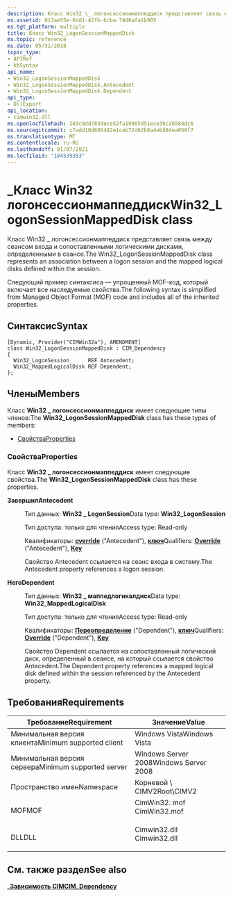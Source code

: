 ```yaml
---
description: Класс Win32 \_ логонсессионмаппеддиск представляет связь между сеансом входа и сопоставленными логическими дисками, определенными в сеансе.
ms.assetid: 013ae55e-6dd1-42fb-bcba-74d6afa1b905
ms.tgt_platform: multiple
title: Класс Win32_LogonSessionMappedDisk
ms.topic: reference
ms.date: 05/31/2018
topic_type:
- APIRef
- kbSyntax
api_name:
- Win32_LogonSessionMappedDisk
- Win32_LogonSessionMappedDisk.Antecedent
- Win32_LogonSessionMappedDisk.Dependent
api_type:
- DllExport
api_location:
- cimwin32.dll
ms.openlocfilehash: 203c9dd783dece52fa19905d51ece3bc26584dc6
ms.sourcegitcommit: c7add10d695482e1ceb72d62b8a4ebd84ea050f7
ms.translationtype: MT
ms.contentlocale: ru-RU
ms.lasthandoff: 01/07/2021
ms.locfileid: "104539353"
---
```

# <a name="win32_logonsessionmappeddisk-class"></a><span data-ttu-id="4428f-103">\_Класс Win32 логонсессионмаппеддиск</span><span class="sxs-lookup"><span data-stu-id="4428f-103">Win32\_LogonSessionMappedDisk class</span></span>

<span data-ttu-id="4428f-104">Класс Win32 \_ логонсессионмаппеддиск представляет связь между сеансом входа и сопоставленными логическими дисками, определенными в сеансе.</span><span class="sxs-lookup"><span data-stu-id="4428f-104">The Win32\_LogonSessionMappedDisk class represents an association between a logon session and the mapped logical disks defined within the session.</span></span>

<span data-ttu-id="4428f-105">Следующий пример синтаксиса — упрощенный MOF-код, который включает все наследуемые свойства.</span><span class="sxs-lookup"><span data-stu-id="4428f-105">The following syntax is simplified from Managed Object Format (MOF) code and includes all of the inherited properties.</span></span>

## <a name="syntax"></a><span data-ttu-id="4428f-106">Синтаксис</span><span class="sxs-lookup"><span data-stu-id="4428f-106">Syntax</span></span>

``` syntax
[Dynamic, Provider("CIMWin32a"), AMENDMENT]
class Win32_LogonSessionMappedDisk : CIM_Dependency
{
  Win32_LogonSession      REF Antecedent;
  Win32_MappedLogicalDisk REF Dependent;
};
```

## <a name="members"></a><span data-ttu-id="4428f-107">Члены</span><span class="sxs-lookup"><span data-stu-id="4428f-107">Members</span></span>

<span data-ttu-id="4428f-108">Класс **Win32 \_ логонсессионмаппеддиск** имеет следующие типы членов:</span><span class="sxs-lookup"><span data-stu-id="4428f-108">The **Win32\_LogonSessionMappedDisk** class has these types of members:</span></span>

-   [<span data-ttu-id="4428f-109">Свойства</span><span class="sxs-lookup"><span data-stu-id="4428f-109">Properties</span></span>](#properties)

### <a name="properties"></a><span data-ttu-id="4428f-110">Свойства</span><span class="sxs-lookup"><span data-stu-id="4428f-110">Properties</span></span>

<span data-ttu-id="4428f-111">Класс **Win32 \_ логонсессионмаппеддиск** имеет следующие свойства.</span><span class="sxs-lookup"><span data-stu-id="4428f-111">The **Win32\_LogonSessionMappedDisk** class has these properties.</span></span>

<dl> <dt>

<span data-ttu-id="4428f-112">**Завершил**</span><span class="sxs-lookup"><span data-stu-id="4428f-112">**Antecedent**</span></span>
</dt> <dd> <dl> <dt>

<span data-ttu-id="4428f-113">Тип данных: **Win32 \_ LogonSession**</span><span class="sxs-lookup"><span data-stu-id="4428f-113">Data type: **Win32\_LogonSession**</span></span>
</dt> <dt>

<span data-ttu-id="4428f-114">Тип доступа: только для чтения</span><span class="sxs-lookup"><span data-stu-id="4428f-114">Access type: Read-only</span></span>
</dt> <dt>

<span data-ttu-id="4428f-115">Квалификаторы: [**override**](/windows/desktop/WmiSdk/standard-qualifiers) ("Antecedent"), [**ключ**](/windows/desktop/WmiSdk/key-qualifier)</span><span class="sxs-lookup"><span data-stu-id="4428f-115">Qualifiers: [**Override**](/windows/desktop/WmiSdk/standard-qualifiers) ("Antecedent"), [**Key**](/windows/desktop/WmiSdk/key-qualifier)</span></span>
</dt> </dl>

<span data-ttu-id="4428f-116">Свойство Antecedent ссылается на сеанс входа в систему.</span><span class="sxs-lookup"><span data-stu-id="4428f-116">The Antecedent property references a logon session.</span></span>

</dd> <dt>

<span data-ttu-id="4428f-117">**Него**</span><span class="sxs-lookup"><span data-stu-id="4428f-117">**Dependent**</span></span>
</dt> <dd> <dl> <dt>

<span data-ttu-id="4428f-118">Тип данных: **Win32 \_ маппедлогикалдиск**</span><span class="sxs-lookup"><span data-stu-id="4428f-118">Data type: **Win32\_MappedLogicalDisk**</span></span>
</dt> <dt>

<span data-ttu-id="4428f-119">Тип доступа: только для чтения</span><span class="sxs-lookup"><span data-stu-id="4428f-119">Access type: Read-only</span></span>
</dt> <dt>

<span data-ttu-id="4428f-120">Квалификаторы: [**Переопределение**](/windows/desktop/WmiSdk/standard-qualifiers) ("Dependent"), [**ключ**](/windows/desktop/WmiSdk/key-qualifier)</span><span class="sxs-lookup"><span data-stu-id="4428f-120">Qualifiers: [**Override**](/windows/desktop/WmiSdk/standard-qualifiers) ("Dependent"), [**Key**](/windows/desktop/WmiSdk/key-qualifier)</span></span>
</dt> </dl>

<span data-ttu-id="4428f-121">Свойство Dependent ссылается на сопоставленный логический диск, определенный в сеансе, на который ссылается свойство Antecedent.</span><span class="sxs-lookup"><span data-stu-id="4428f-121">The Dependent property references a mapped logical disk defined within the session referenced by the Antecedent property.</span></span>

</dd> </dl>

## <a name="requirements"></a><span data-ttu-id="4428f-122">Требования</span><span class="sxs-lookup"><span data-stu-id="4428f-122">Requirements</span></span>



| <span data-ttu-id="4428f-123">Требование</span><span class="sxs-lookup"><span data-stu-id="4428f-123">Requirement</span></span> | <span data-ttu-id="4428f-124">Значение</span><span class="sxs-lookup"><span data-stu-id="4428f-124">Value</span></span> |
|-------------------------------------|-----------------------------------------------------------------------------------------|
| <span data-ttu-id="4428f-125">Минимальная версия клиента</span><span class="sxs-lookup"><span data-stu-id="4428f-125">Minimum supported client</span></span><br/> | <span data-ttu-id="4428f-126">Windows Vista</span><span class="sxs-lookup"><span data-stu-id="4428f-126">Windows Vista</span></span><br/>                                                                |
| <span data-ttu-id="4428f-127">Минимальная версия сервера</span><span class="sxs-lookup"><span data-stu-id="4428f-127">Minimum supported server</span></span><br/> | <span data-ttu-id="4428f-128">Windows Server 2008</span><span class="sxs-lookup"><span data-stu-id="4428f-128">Windows Server 2008</span></span><br/>                                                          |
| <span data-ttu-id="4428f-129">Пространство имен</span><span class="sxs-lookup"><span data-stu-id="4428f-129">Namespace</span></span><br/>                | <span data-ttu-id="4428f-130">Корневой \\ CIMV2</span><span class="sxs-lookup"><span data-stu-id="4428f-130">Root\\CIMV2</span></span><br/>                                                                  |
| <span data-ttu-id="4428f-131">MOF</span><span class="sxs-lookup"><span data-stu-id="4428f-131">MOF</span></span><br/>                      | <dl> <span data-ttu-id="4428f-132"><dt>CimWin32. mof</dt></span><span class="sxs-lookup"><span data-stu-id="4428f-132"><dt>CimWin32.mof</dt></span></span> </dl> |
| <span data-ttu-id="4428f-133">DLL</span><span class="sxs-lookup"><span data-stu-id="4428f-133">DLL</span></span><br/>                      | <dl> <span data-ttu-id="4428f-134"><dt>Cimwin32.dll</dt></span><span class="sxs-lookup"><span data-stu-id="4428f-134"><dt>Cimwin32.dll</dt></span></span> </dl> |



## <a name="see-also"></a><span data-ttu-id="4428f-135">См. также раздел</span><span class="sxs-lookup"><span data-stu-id="4428f-135">See also</span></span>

<dl> <dt>

[<span data-ttu-id="4428f-136">**\_Зависимость CIM**</span><span class="sxs-lookup"><span data-stu-id="4428f-136">**CIM\_Dependency**</span></span>](cim-dependency.md)
</dt> </dl>

 

